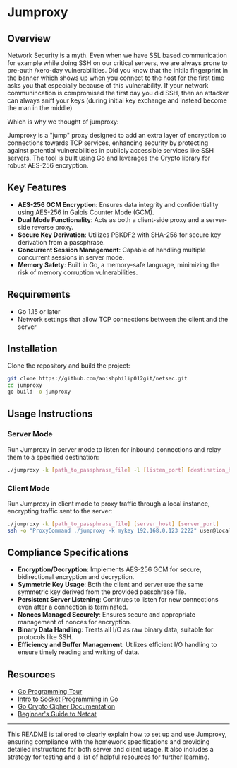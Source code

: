 # Jumproxy

## Overview
Network Security is a myth. Even when we have SSL based communication for example while doing SSH on our critical servers, we are always prone to pre-auth /xero-day vulnerabilities.
Did you know that the initila fingerprint in the banner which shows up when you connect to the host for the first time asks you that especially because of this vulnerability.
If your network communincation  is compromised the first day you did SSH, then an attacker can always sniff your keys (during initial key exchange and instead become the man in the middle)

Which is why we thought of jumproxy:

Jumproxy is a "jump" proxy designed to add an extra layer of encryption to connections towards TCP services, enhancing security by protecting against potential vulnerabilities in publicly accessible services like SSH servers. The tool is built using Go and leverages the Crypto library for robust AES-256 encryption.

## Key Features

- **AES-256 GCM Encryption**: Ensures data integrity and confidentiality using AES-256 in Galois Counter Mode (GCM).
- **Dual Mode Functionality**: Acts as both a client-side proxy and a server-side reverse proxy.
- **Secure Key Derivation**: Utilizes PBKDF2 with SHA-256 for secure key derivation from a passphrase.
- **Concurrent Session Management**: Capable of handling multiple concurrent sessions in server mode.
- **Memory Safety**: Built in Go, a memory-safe language, minimizing the risk of memory corruption vulnerabilities.

## Requirements

- Go 1.15 or later
- Network settings that allow TCP connections between the client and the server

## Installation

Clone the repository and build the project:

```bash
git clone https://github.com/anishphilip012git/netsec.git
cd jumproxy
go build -o jumproxy
```

## Usage Instructions

### Server Mode

Run Jumproxy in server mode to listen for inbound connections and relay them to a specified destination:

```bash
./jumproxy -k [path_to_passphrase_file] -l [listen_port] [destination_host] [destination_port]
```

### Client Mode

Run Jumproxy in client mode to proxy traffic through a local instance, encrypting traffic sent to the server:

```bash
./jumproxy -k [path_to_passphrase_file] [server_host] [server_port]
ssh -o "ProxyCommand ./jumproxy -k mykey 192.168.0.123 2222" user@localhost
```

## Compliance Specifications

- **Encryption/Decryption**: Implements AES-256 GCM for secure, bidirectional encryption and decryption.
- **Symmetric Key Usage**: Both the client and server use the same symmetric key derived from the provided passphrase file.
- **Persistent Server Listening**: Continues to listen for new connections even after a connection is terminated.
- **Nonces Managed Securely**: Ensures secure and appropriate management of nonces for encryption.
- **Binary Data Handling**: Treats all I/O as raw binary data, suitable for protocols like SSH.
- **Efficiency and Buffer Management**: Utilizes efficient I/O handling to ensure timely reading and writing of data.


## Resources

- [Go Programming Tour](https://go.dev/tour/welcome/1)
- [Intro to Socket Programming in Go](https://www.developer.com/languages/intro-socket-programming-go/)
- [Go Crypto Cipher Documentation](https://pkg.go.dev/crypto/cipher)
- [Beginner's Guide to Netcat](https://medium.com/@HackTheBridge/beginners-guide-to-netcat-for-hackers-55abe449991d)

---

This README is tailored to clearly explain how to set up and use Jumproxy, ensuring compliance with the homework specifications and providing detailed instructions for both server and client usage. It also includes a strategy for testing and a list of helpful resources for further learning.
